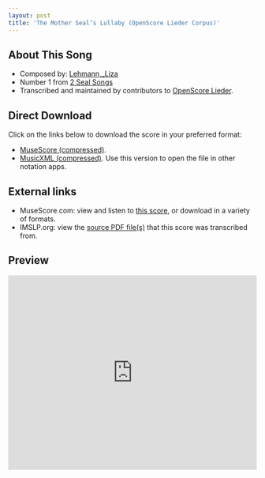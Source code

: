 ```yaml
---
layout: post
title: 'The Mother Seal’s Lullaby (OpenScore Lieder Corpus)'
---
```


## About This Song

- Composed by: [Lehmann,_Liza](https://fourscoreandmore.org/openscore/lieder/Lehmann,_Liza)
- Number 1 from [2 Seal Songs](https://fourscoreandmore.org/openscore/lieder/Lehmann,_Liza/2_Seal_Songs)
- Transcribed and maintained by contributors to [OpenScore Lieder].

[OpenScore Lieder]: https://musescore.com/openscore-lieder-corpus

## Direct Download

Click on the links below to download the score in your preferred format:
- [MuseScore (compressed)](https://github.com/openscore/lieder/blob/main/scores/Lehmann,_Liza/2_Seal_Songs/1_The_Mother_Seal’s_Lullaby/lc6573515.mscz?raw=true).
- [MusicXML (compressed)](https://github.com/openscore/lieder/blob/main/scores/Lehmann,_Liza/2_Seal_Songs/1_The_Mother_Seal’s_Lullaby/lc6573515.mxl?raw=true). Use this version to open the file in other notation apps.

## External links

- MuseScore.com: view and listen to [this score][MuseScore], or download in a variety of formats.
- IMSLP.org: view the [source PDF file(s)][IMSLP] that this score was transcribed from.

[MuseScore]: https://musescore.com/score/6573515
[IMSLP]: https://imslp.org/wiki/Special:ReverseLookup/626778

## Preview

<iframe width="100%" height="394" src="https://musescore.com/openscore-lieder-corpus/scores/6573515/embed" frameborder="0" allowfullscreen allow="autoplay; fullscreen"></iframe>
